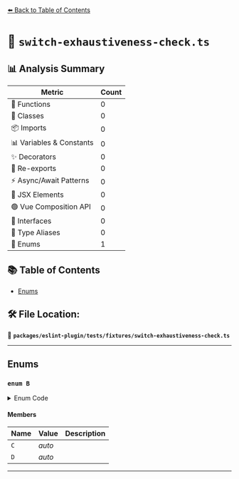 [⬅️ Back to Table of Contents](../../../../index.md)

# 📄 `switch-exhaustiveness-check.ts`

## 📊 Analysis Summary

| Metric | Count |
|--------|-------|
| 🔧 Functions | 0 |
| 🧱 Classes | 0 |
| 📦 Imports | 0 |
| 📊 Variables & Constants | 0 |
| ✨ Decorators | 0 |
| 🔄 Re-exports | 0 |
| ⚡ Async/Await Patterns | 0 |
| 💠 JSX Elements | 0 |
| 🟢 Vue Composition API | 0 |
| 📐 Interfaces | 0 |
| 📑 Type Aliases | 0 |
| 🎯 Enums | 1 |

## 📚 Table of Contents

- [Enums](#enums)

## 🛠️ File Location:
📂 **`packages/eslint-plugin/tests/fixtures/switch-exhaustiveness-check.ts`**


---

## Enums

### `enum B`

<details><summary>Enum Code</summary>

```ts
export enum B {
    C,
    D,
  }
```
</details>

#### Members

| Name | Value | Description |
|------|-------|-------------|
| `C` | *auto* |  |
| `D` | *auto* |  |


---